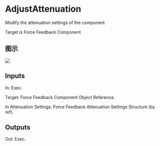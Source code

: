 # AdjustAttenuation

Modify the attenuation settings of the component

Target is Force Feedback Component

## 图示

![]($-20221218-19004753.png)

## Inputs

In: Exec.

Target: Force Feedback Component Object Reference.

In Attenuation Settings: Force Feedback Attenuation Settings Structure (by ref).  

## Outputs

Out: Exec.


